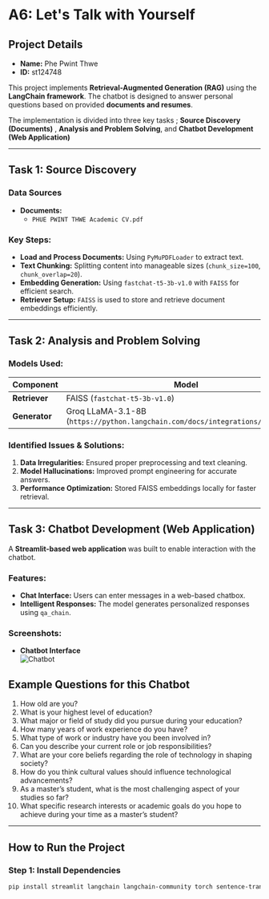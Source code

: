 # A6: Let's Talk with Yourself

## Project Details

- **Name:** Phe Pwint Thwe  
- **ID:** st124748  

This project implements **Retrieval-Augmented Generation (RAG)** using the **LangChain framework**. The chatbot is designed to answer personal questions based on provided **documents and resumes**.

The implementation is divided into three key tasks ; **Source Discovery (Documents)** , **Analysis and Problem Solving**, and **Chatbot Development (Web Application)**

---

## Task 1: Source Discovery

### Data Sources
- **Documents:**
  - `PHUE PWINT THWE Academic CV.pdf`

### Key Steps:
- **Load and Process Documents:** Using `PyMuPDFLoader` to extract text.
- **Text Chunking:** Splitting content into manageable sizes (`chunk_size=100`, `chunk_overlap=20`).
- **Embedding Generation:** Using `fastchat-t5-3b-v1.0` with `FAISS` for efficient search.
- **Retriever Setup:** `FAISS` is used to store and retrieve document embeddings efficiently.

---

## Task 2: Analysis and Problem Solving

### Models Used:

| Component    | Model |
|-------------|---------------------------------|
| **Retriever** | FAISS (`fastchat-t5-3b-v1.0`) |
| **Generator** | Groq LLaMA-3.1-8B (`https://python.langchain.com/docs/integrations/chat/groq/`) |

### Identified Issues & Solutions:
1. **Data Irregularities:** Ensured proper preprocessing and text cleaning.
2. **Model Hallucinations:** Improved prompt engineering for accurate answers.
3. **Performance Optimization:** Stored FAISS embeddings locally for faster retrieval.

---

## Task 3: Chatbot Development (Web Application)

A **Streamlit-based web application** was built to enable interaction with the chatbot.

### Features:
- **Chat Interface:** Users can enter messages in a web-based chatbox.
- **Intelligent Responses:** The model generates personalized responses using `qa_chain`.

### Screenshots:
- **Chatbot Interface**  
  ![Chatbot](images/2.png)

## Example Questions for this Chatbot
1. How old are you?
2. What is your highest level of education?
3. What major or field of study did you pursue during your education?
4. How many years of work experience do you have?
5. What type of work or industry have you been involved in?
6. Can you describe your current role or job responsibilities?
7. What are your core beliefs regarding the role of technology in shaping society?
8. How do you think cultural values should influence technological advancements?
9. As a master’s student, what is the most challenging aspect of your studies so far?
10. What specific research interests or academic goals do you hope to achieve during your time as a master’s student?
---

## How to Run the Project

### **Step 1: Install Dependencies**
```bash
pip install streamlit langchain langchain-community torch sentence-transformers faiss-cpu


